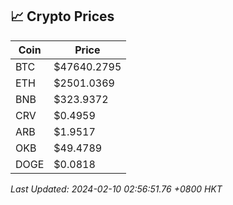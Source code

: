 ## 📈 Crypto Prices

| Coin | Price |
| ---- | ----- |
| BTC | $47640.2795 |
| ETH | $2501.0369 |
| BNB | $323.9372 |
| CRV | $0.4959 |
| ARB | $1.9517 |
| OKB | $49.4789 |
| DOGE | $0.0818 |

_Last Updated: 2024-02-10 02:56:51.76 +0800 HKT_
